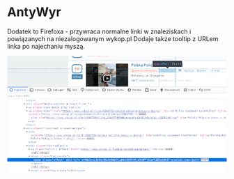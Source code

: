 # AntyWyr
Dodatek to Firefoxa - przywraca normalne linki w znaleziskach i powiązanych na niezalogowanym wykop.pl
Dodaje także tooltip z URLem linka po najechaniu myszą.

![screenhost](datawyr_pub.png)
